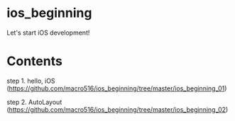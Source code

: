 # ios_beginning
Let's start iOS development!

# Contents
step 1. hello, iOS
(https://github.com/macro516/ios_beginning/tree/master/ios_beginning_01)

step 2. AutoLayout
(https://github.com/macro516/ios_beginning/tree/master/ios_beginning_02)
